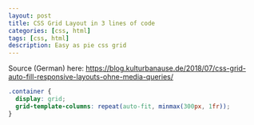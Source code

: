 ```yaml
---
layout: post
title: CSS Grid Layout in 3 lines of code
categories: [css, html]
tags: [css, html]
description: Easy as pie css grid
---
```


Source (German) here: https://blog.kulturbanause.de/2018/07/css-grid-auto-fill-responsive-layouts-ohne-media-queries/

``` css
.container {
  display: grid;
  grid-template-columns: repeat(auto-fit, minmax(300px, 1fr));
}
```
